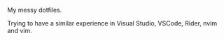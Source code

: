 My messy dotfiles.

Trying to have a similar experience in Visual Studio, VSCode, Rider, nvim and vim.
